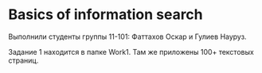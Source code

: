 # Basics of information search

Выполнили студенты группы 11-101: Фаттахов Оскар и Гулиев Науруз.



Задание 1 находится в папке Work1. Там же приложены 100+ текстовых страниц.